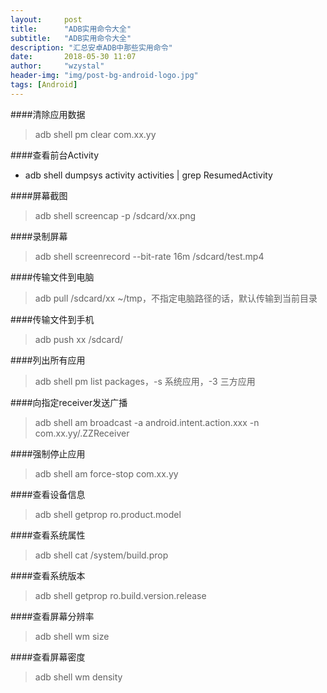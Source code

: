 ```yaml
---
layout:     post  
title:      "ADB实用命令大全"  
subtitle:   "ADB实用命令大全"  
description: "汇总安卓ADB中那些实用命令"
date:       2018-05-30 11:07  
author:     "wzystal"  
header-img: "img/post-bg-android-logo.jpg"  
tags: [Android]
---
```




####清除应用数据
> adb shell pm clear com.xx.yy

####查看前台Activity  
- adb shell dumpsys activity activities | grep ResumedActivity

####屏幕截图
> adb shell screencap -p /sdcard/xx.png

####录制屏幕
> adb shell screenrecord --bit-rate 16m /sdcard/test.mp4

####传输文件到电脑
> adb pull /sdcard/xx ~/tmp，不指定电脑路径的话，默认传输到当前目录

####传输文件到手机
> adb push xx /sdcard/

####列出所有应用
> adb shell pm list packages，-s 系统应用，-3 三方应用

####向指定receiver发送广播
> adb shell am broadcast -a android.intent.action.xxx -n com.xx.yy/.ZZReceiver

####强制停止应用
> adb shell am force-stop com.xx.yy

####查看设备信息
> adb shell getprop ro.product.model

####查看系统属性
> adb shell cat /system/build.prop

####查看系统版本
> adb shell getprop ro.build.version.release

####查看屏幕分辨率
> adb shell wm size

####查看屏幕密度
> adb shell wm density